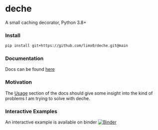 # deche

A small caching decorator, Python 3.8+

### Install

```bash
pip install git+https://github.com/limx0/deche.git@main
```

### Documentation
Docs can be found [here](https://limx0.github.io/deche/)

### Motivation
The [Usage](https://limx0.github.io/deche/2_user_guide/usage.html) section of the docs should give some insight into the kind of problems I am trying to solve with deche. 

### Interactive Examples
An interactive example is available on binder [![Binder](https://mybinder.org/badge_logo.svg)](https://mybinder.org/v2/gh/limx0/deche/binder?filepath=docs%2F2_user_guide%2Fusage.ipynb)  
